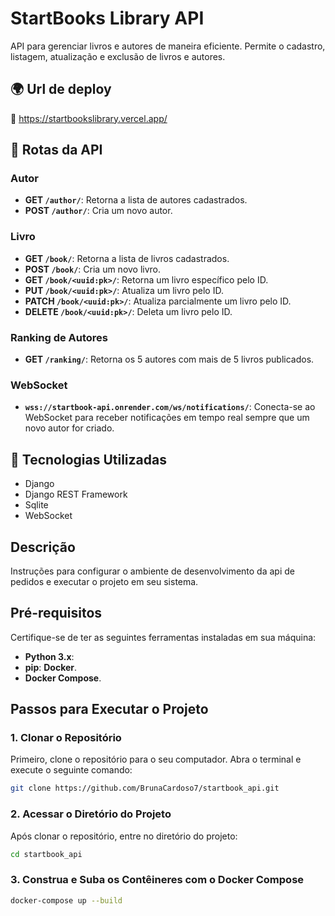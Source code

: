 # StartBooks Library API

API para gerenciar livros e autores de maneira eficiente. Permite o cadastro, listagem, atualização e exclusão de livros e autores.

## 🌍 Url de deploy
🔗 https://startbookslibrary.vercel.app/

## 📜 Rotas da API

### **Autor**
- **GET `/author/`**: Retorna a lista de autores cadastrados.
- **POST `/author/`**: Cria um novo autor.

### **Livro**
- **GET `/book/`**: Retorna a lista de livros cadastrados.
- **POST `/book/`**: Cria um novo livro.
- **GET `/book/<uuid:pk>/`**: Retorna um livro específico pelo ID.
- **PUT `/book/<uuid:pk>/`**: Atualiza um livro pelo ID.
- **PATCH `/book/<uuid:pk>/`**: Atualiza parcialmente um livro pelo ID.
- **DELETE `/book/<uuid:pk>/`**: Deleta um livro pelo ID.

### **Ranking de Autores**
- **GET `/ranking/`**: Retorna os 5 autores com mais de 5 livros publicados.

### **WebSocket**
- **`wss://startbook-api.onrender.com/ws/notifications/`**: Conecta-se ao WebSocket para receber notificações em tempo real sempre que um novo autor for criado.

## 🚀 Tecnologias Utilizadas
- Django
- Django REST Framework
- Sqlite
- WebSocket

## Descrição
Instruções para configurar o ambiente de desenvolvimento da api de pedidos e executar o projeto em seu sistema.
## Pré-requisitos

Certifique-se de ter as seguintes ferramentas instaladas em sua máquina:

- **Python 3.x**: 
- **pip**:
  **Docker**.
- **Docker Compose**.

## Passos para Executar o Projeto

### 1. Clonar o Repositório

Primeiro, clone o repositório para o seu computador. Abra o terminal e execute o seguinte comando:

```bash
git clone https://github.com/BrunaCardoso7/startbook_api.git
```


### 2. Acessar o Diretório do Projeto

Após clonar o repositório, entre no diretório do projeto:

```bash
cd startbook_api
```



### 3. Construa e Suba os Contêineres com o Docker Compose
  
```bash
docker-compose up --build

```




